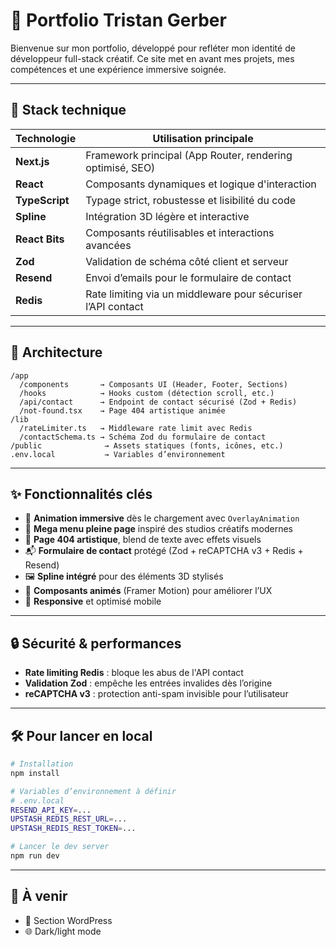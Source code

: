 # 💼 Portfolio Tristan Gerber

Bienvenue sur mon portfolio, développé pour refléter mon identité de développeur full-stack créatif. Ce site met en avant mes projets, mes compétences et une expérience immersive soignée.

---

## 🚀 Stack technique

| Technologie       | Utilisation principale                                      |
|-------------------|--------------------------------------------------------------|
| **Next.js**       | Framework principal (App Router, rendering optimisé, SEO)    |
| **React**         | Composants dynamiques et logique d'interaction               |
| **TypeScript**    | Typage strict, robustesse et lisibilité du code              |
| **Spline**        | Intégration 3D légère et interactive                         |
| **React Bits**    | Composants réutilisables et interactions avancées            |
| **Zod**           | Validation de schéma côté client et serveur                  |
| **Resend**        | Envoi d’emails pour le formulaire de contact                 |
| **Redis**         | Rate limiting via un middleware pour sécuriser l’API contact |

---

## 📂 Architecture

```
/app
  /components       → Composants UI (Header, Footer, Sections)
  /hooks            → Hooks custom (détection scroll, etc.)
  /api/contact      → Endpoint de contact sécurisé (Zod + Redis)
  /not-found.tsx    → Page 404 artistique animée
/lib
  /rateLimiter.ts   → Middleware rate limit avec Redis
  /contactSchema.ts → Schéma Zod du formulaire de contact
/public              → Assets statiques (fonts, icônes, etc.)
.env.local           → Variables d’environnement
```

---

## ✨ Fonctionnalités clés

- 🎨 **Animation immersive** dès le chargement avec `OverlayAnimation`
- 🧭 **Mega menu pleine page** inspiré des studios créatifs modernes
- 📄 **Page 404 artistique**, blend de texte avec effets visuels
- 📬 **Formulaire de contact** protégé (Zod + reCAPTCHA v3 + Redis + Resend)
- 🖼️ **Spline intégré** pour des éléments 3D stylisés
- 🧠 **Composants animés** (Framer Motion) pour améliorer l’UX
- 📱 **Responsive** et optimisé mobile

---

## 🔒 Sécurité & performances

- **Rate limiting Redis** : bloque les abus de l'API contact
- **Validation Zod** : empêche les entrées invalides dès l’origine
- **reCAPTCHA v3** : protection anti-spam invisible pour l’utilisateur

---

## 🛠️ Pour lancer en local

```bash
# Installation
npm install

# Variables d’environnement à définir
# .env.local
RESEND_API_KEY=...
UPSTASH_REDIS_REST_URL=...
UPSTASH_REDIS_REST_TOKEN=...

# Lancer le dev server
npm run dev
```

---

## 📌 À venir

- 🎯 Section WordPress
- 🌐 Dark/light mode
